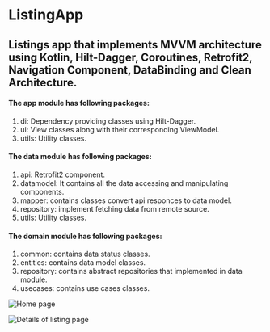 # ListingApp
## Listings app that implements MVVM architecture using Kotlin, Hilt-Dagger, Coroutines, Retrofit2, Navigation Component, DataBinding and Clean Architecture.

#### The app module has following packages:

1. di: Dependency providing classes using Hilt-Dagger.
2. ui: View classes along with their corresponding ViewModel.
3. utils: Utility classes.

#### The data module has following packages:

1. api: Retrofit2 component.
2. datamodel: It contains all the data accessing and manipulating components.
3. mapper: contains classes convert api responces to data model.
4. repository: implement fetching data from remote source.
5. utils: Utility classes.

#### The domain module has following packages:

1. common: contains data status classes.
2. entities: contains data model classes.
3. repository: contains abstract repositories that implemented in data module.
4. usecases: contains use cases classes.



![Home page](https://user-images.githubusercontent.com/20665734/175615717-6e1e32f0-1bc8-4db7-b248-acd0957229ec.jpg)

![Details of listing page](https://user-images.githubusercontent.com/20665734/175616066-7e44c341-7b48-49da-971d-aaf06452dc60.jpg)


